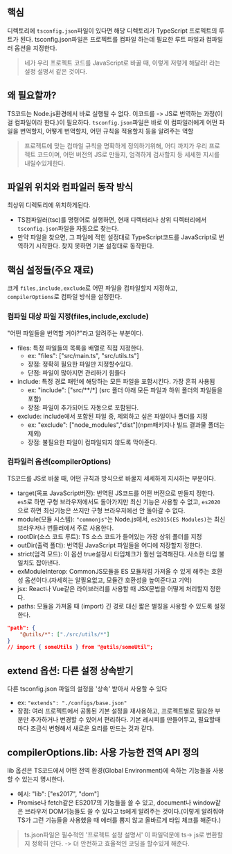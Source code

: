 ## 핵심
디렉토리에 `tsconfig.json`파일이 있다면 해당 디렉토리가 TypeScript 프로젝트의 루트가 된다. tsconfig.json파일은 프로젝트를 컴파일 하는데 필요한 루트 파일과 컴파일러 옵션을 지정한다.
> 네가 우리 프로젝트 코드를 JavaScript로 바꿀 때, 이렇게 저렇게 해달라! 라는 설정 설명서 같은 것이다.

## 왜 필요할까?
TS코드는 Node.js환경에서 바로 실행될 수 없다. 이코드를 -> JS로 번역하는 과정(이걸 컴파일이라 한다.)이 필요하다. `tsconfig.json`파일은 바로 이 컴파일러에게 어떤 파일을 번역할지, 어떻게 번역할지, 어떤 규칙을 적용할지 등을 알려주는 역할
> 프로젝트에 맞는 컴파일 규칙을 명확하게 정의하기위해, 어디 까지가 우리 프로젝트 코드이며, 어떤 버전의 JS로 만들지, 엄격하게 검사할지 등 세세한 지시를 내릴수있게한다.

## 파일위 위치와 컴파일러 동작 방식
최상위 디렉토리에 위치하게된다.
- TS컴파일러(tsc)를 명령어로 실행하면, 현재 디렉터리나 상위 디렉터리에서 `tsconfig.json`파일을 자동으로 찾는다.
- 만약 파일을 찾으면, 그 파일에 적힌 설정대로 TypeScript코드를 JavaScript로 번역하기 시작한다. 찾지 못하면 기본 설정대로 동작한다.

## 핵심 설정들(주요 재료)
크게 `files,include,exclude`로 어떤 파일을 컴파일할지 지정하고, `compilerOptions`로 컴파일 방식을 설정한다.

### **컴파일 대상 파일 지정(files,include,exclude)**
"어떤 파일들을 번역할 거야?"라고 알려주는 부분이다.
- files: 특정 파일들의 목록을 배열로 직접 지정한다.
	- ex: "files": \["src/main.ts", "src/utils.ts"]
	- 장점: 정확히 필요한 파일만 지정할수있다.
	- 단점: 파일이 많아지면 관리하기 힘들다
- include: 특정 경로 패턴에 해당하는 모든 파일을 포함시킨다. 가장 흔히 사용됨
	- ex: "include": \["src/\*\*/\*] (src 폴더 아래 모든 파일과 하위 폴더의 파일들을 포함)
	- 장점: 파일이 추가되어도 자동으로 포함된다.
- exclude: include에서 포함된 파일 중, 제외하고 싶은 파일이나 폴더를 지정
	- ex: "exclude": \["node_modules","dist"](npm패키지나 빌드 결과물 폴더는 제외)
	- 장점: 불필요한 파일이 컴파일되지 않도록 막아준다.

### **컴파일러 옵션(compilerOptions)**
TS코드를 JS로 바꿀 때, 어떤 규칙과 방식으로 바꿀지 세세하게 지시하는 부분이다.
- target(목표 JavaScript버전): 번역된 JS코드를 어떤 버전으로 만들지 정한다. `es5`로 하면 구형 브라우저에서도 돌아가지만 최신 기능은 사용할 수 없고, `es2020`으로 하면 최신기능은 쓰지만 구형 브라우저에선 안 돌아갈 수 없다.
- module(모듈 시스템): `"commonjs"`는 Node.js에서, `es2015(ES Modules)`는 최신 브라우저나 번들러에서 주로 사용한다.
- rootDir(소스 코드 루트): TS 소스 코드가 들어있는 가장 상위 폴더를 지정
- outDir(출력 폴더): 번역된 JavaScript 파일들을 어디에 저장할지 정한다.
- strict(엄격 모드): 이 옵션 true설정시 타입체크가 훨씬 엄격해진다. 사소한 타입 불일치도 잡아낸다. 
- exModuleInterop: CommonJS모듈을 ES 모듈처럼 가져올 수 있게 해주는 호환성 옵션이다.(자세히는 알필요없고, 모듈간 호환성을 높여준다고 기억)
- jsx: React나 Vue같은 라이브러리를 사용할 때 JSX문법을 어떻게 처리할지 정한다.
- paths: 모듈을 가져올 때 (import) 긴 경로 대신 짧은 별칭을 사용할 수 있도록 설정한다.
```JSON
"path": {
	"@utils/*": ["./src/utils/*"]
}
// import { someUtils } from "@utils/someUtil";
```

## extend 옵션: 다른 설정 상속받기
다른 tsconfig.json 파일의 설정을 '상속' 받아서 사용할 수 있다
- ex: `"extends": "./configs/base.json"`
- 장점: 여러 프로젝트에서 공통된 기본 설정을 재사용하고, 프로젝트별로 필요한 부분만 추가하거나 변경할 수 있어서 편리하다. 기본 레시피를 만들어두고, 필요할때마다 조금식 변형해서 새로운 요리를 만드는 것과 같다.

## compilerOptions.lib: 사용 가능한 전역 API 정의
lib 옵션은 TS코드에서 어떤 전역 환경(Global Environment)에 속하는 기능들을 사용할 수 있는지 명시한다.
- 예시: "lib": \["es2017", "dom"\]
- Promise나 fetch같은 ES2017의 기능들을 쓸 수 있고, document나 window같은 브라우저 DOM기능들도 쓸 수 있다고 ts에게 알려주는 것이다.(이렇게 알려줘야 TS가 그런 기능들을 사용했을 때 에러를 뿜지 않고 올바르게 타입 체크를 해준다.)

> ts.json파일은 필수적인 '프로젝트 설정 설명서' 이 파일덕분에 ts-> js로 변환할지 정확히 안다. -> 더 안전하고 효율적인 코딩을 할수있게 해준다.
